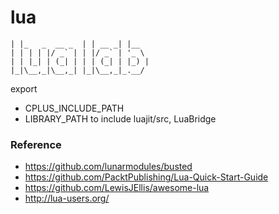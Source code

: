 # lua
```
| |_   _  __ _  | | __ _| |__  
| | | | |/ _` | | |/ _` | '_ \ 
| | |_| | (_| | | | (_| | |_) |
|_|\__,_|\__,_| |_|\__,_|_.__/ 
```
export 
* CPLUS_INCLUDE_PATH
* LIBRARY_PATH
to include luajit/src, LuaBridge

### Reference
* https://github.com/lunarmodules/busted
* https://github.com/PacktPublishing/Lua-Quick-Start-Guide
* https://github.com/LewisJEllis/awesome-lua
* http://lua-users.org/
